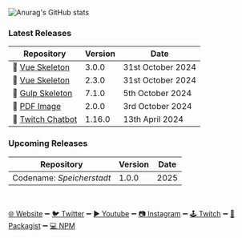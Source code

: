 ![Anurag's GitHub stats](https://github-readme-stats-git-masterrstaa-rickstaa.vercel.app/api?username=codelinered&show_icons=true&hide_border=true&border_radius=0&bg_color=151B23&text_color=bebebe&title_color=bebebe&icon_color=fff)

### Latest Releases

| Repository                                                                             | Version | Date               |
|----------------------------------------------------------------------------------------|---------|--------------------|
| 🔭 [Vue Skeleton](https://github.com/CodelineRed/vue-skeleton/releases/tag/3.0.0)      | 3.0.0   | 31st October 2024  |
| 🔭 [Vue Skeleton](https://github.com/CodelineRed/vue-skeleton/releases/tag/2.3.0)      | 2.3.0   | 31st October 2024  |
| 🥤 [Gulp Skeleton](https://github.com/CodelineRed/gulp-skeleton/releases/tag/7.1.0)    | 7.1.0   | 5th October 2024   |
| 📄 [PDF Image](https://github.com/CodelineRed/pdf-image/releases/tag/2.0.0)            | 2.0.0   | 3rd October 2024   |
| 🤖 [Twitch Chatbot](https://github.com/CodelineRed/twitch-chatbot/releases/tag/1.16.0) | 1.16.0  | 13th April 2024    |

### Upcoming Releases

| Repository                                                                             | Version | Date               |
|----------------------------------------------------------------------------------------|---------|--------------------|
| Codename: _Speicherstadt_                                                              | 1.0.0   | 2025               |

<br>

[🌐 Website](https://www.codelinered.net) ➖ 
[🐦 Twitter](https://twitter.com/CodelineRed) ➖ 
[▶ Youtube](https://www.youtube.com/@codelinered) ➖ 
[📷 Instagram](https://www.instagram.com/codelinered/) ➖ 
[🕹 Twitch](https://www.twitch.tv/codelinered) ➖ 
[🎁 Packagist](https://packagist.org/users/CodelineRed/) ➖ 
[💻 NPM](https://www.npmjs.com/~codelinered)

